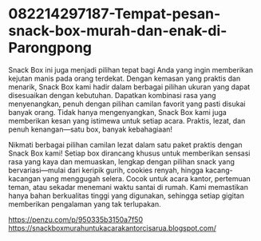 # 082214297187-Tempat-pesan-snack-box-murah-dan-enak-di-Parongpong
Snack Box ini juga menjadi pilihan tepat bagi Anda yang ingin memberikan kejutan manis pada orang terdekat. Dengan kemasan yang praktis dan menarik, Snack Box kami hadir dalam berbagai pilihan ukuran yang dapat disesuaikan dengan kebutuhan. Dapatkan kombinasi rasa yang menyenangkan, penuh dengan pilihan camilan favorit yang pasti disukai banyak orang. Tidak hanya mengenyangkan, Snack Box kami juga memberikan kesan yang istimewa untuk setiap acara. Praktis, lezat, dan penuh kenangan—satu box, banyak kebahagiaan!

Nikmati berbagai pilihan camilan lezat dalam satu paket praktis dengan Snack Box kami! Setiap box dirancang khusus untuk memberikan sensasi rasa yang kaya dan memuaskan, lengkap dengan pilihan snack yang bervariasi—mulai dari keripik gurih, cookies renyah, hingga kacang-kacangan yang menggugah selera. Cocok untuk acara kantor, pertemuan teman, atau sekadar menemani waktu santai di rumah. Kami memastikan hanya bahan berkualitas tinggi yang digunakan, sehingga setiap gigitan memberikan pengalaman yang tak terlupakan.

https://penzu.com/p/950335b3150a7f50
https://snackboxmurahuntukacarakantorcisarua.blogspot.com/
